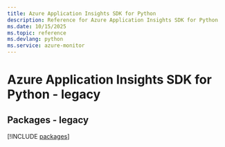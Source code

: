 ```yaml
---
title: Azure Application Insights SDK for Python
description: Reference for Azure Application Insights SDK for Python
ms.date: 10/15/2025
ms.topic: reference
ms.devlang: python
ms.service: azure-monitor
---
```

# Azure Application Insights SDK for Python - legacy
## Packages - legacy
[!INCLUDE [packages](application-insights-index.md)]